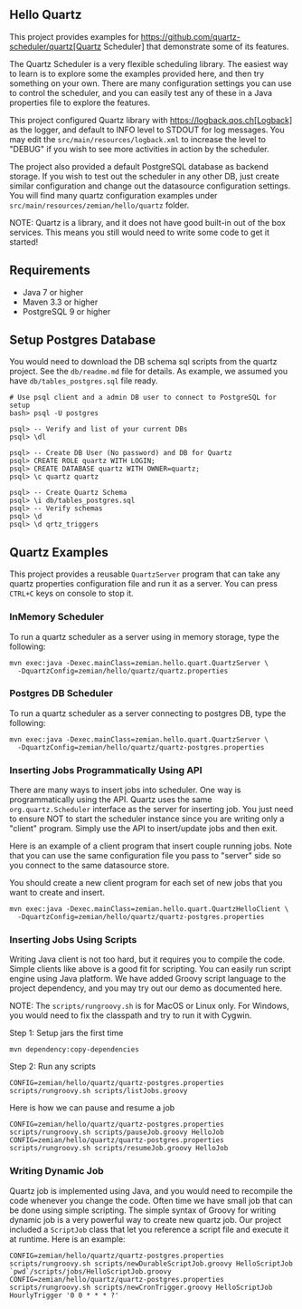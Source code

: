 ## Hello Quartz

This project provides examples for
https://github.com/quartz-scheduler/quartz[Quartz Scheduler] that demonstrate
some of its features.

The Quartz Scheduler is a very flexible scheduling library. The easiest way to
learn is to explore some the examples provided here, and then try something on
your own. There are many configuration settings you can use to control the
scheduler, and you can easily test any of these in a Java properties file to
explore the features.

This project configured Quartz library with https://logback.qos.ch[Logback] as
the logger, and default to INFO level to STDOUT for log messages. You may edit
the `src/main/resources/logback.xml` to increase the level to "DEBUG" if you
wish to see more activities in action by the scheduler.

The project also provided a default PostgreSQL database as backend storage. If
you wish to test out the scheduler in any other DB, just create similar
configuration and change out the datasource configuration settings. You will
find many quartz configuration examples under
`src/main/resources/zemian/hello/quartz` folder.

NOTE: Quartz is a library, and it does not have good built-in out of the
box services. This means you still would need to write some code to get it
started!

## Requirements

- Java 7 or higher
- Maven 3.3 or higher
- PostgreSQL 9 or higher

## Setup Postgres Database

You would need to download the DB schema sql scripts from the quartz project.
See the `db/readme.md` file for details. As example, we assumed you have
`db/tables_postgres.sql` file ready.

```
# Use psql client and a admin DB user to connect to PostgreSQL for setup
bash> psql -U postgres

psql> -- Verify and list of your current DBs
psql> \dl

psql> -- Create DB User (No password) and DB for Quartz
psql> CREATE ROLE quartz WITH LOGIN;
psql> CREATE DATABASE quartz WITH OWNER=quartz;
psql> \c quartz quartz

psql> -- Create Quartz Schema
psql> \i db/tables_postgres.sql
psql> -- Verify schemas
psql> \d
psql> \d qrtz_triggers
```


## Quartz Examples

This project provides a reusable `QuartzServer` program that can take any
quartz properties configuration file and run it as a server. You can press
`CTRL+C` keys on console to stop it.

### InMemory Scheduler

To run a quartz scheduler as a server using in memory storage, type the
following:

```
mvn exec:java -Dexec.mainClass=zemian.hello.quart.QuartzServer \
  -DquartzConfig=zemian/hello/quartz/quartz.properties
```

### Postgres DB Scheduler

To run a quartz scheduler as a server connecting to postgres DB, type the
following:

```
mvn exec:java -Dexec.mainClass=zemian.hello.quart.QuartzServer \
  -DquartzConfig=zemian/hello/quartz/quartz-postgres.properties
```

### Inserting Jobs Programmatically Using API

There are many ways to insert jobs into scheduler. One way is programmatically
using the API. Quartz uses the same `org.quartz.Scheduler` interface as the
server for inserting job. You just need to ensure NOT to start the scheduler
instance since you are writing only a "client" program. Simply use the API to
insert/update jobs and then exit.

Here is an example of a client program that insert couple running jobs. Note
that you can use the same configuration file you pass to "server" side so you
connect to the same datasource store.

You should create a new client program for each set of new jobs that you want
to create and insert.

```
mvn exec:java -Dexec.mainClass=zemian.hello.quart.QuartzHelloClient \
  -DquartzConfig=zemian/hello/quartz/quartz-postgres.properties
```

### Inserting Jobs Using Scripts

Writing Java client is not too hard, but it requires you to compile the code.
Simple clients like above is a good fit for scripting. You can easily run
script engine using Java platform. We have added Groovy script language to the
project dependency, and you may try out our demo as documented here.

NOTE: The `scripts/rungroovy.sh` is for MacOS or Linux only. For Windows, you
would need to fix the classpath and try to run it with Cygwin.

Step 1: Setup jars the first time

```
mvn dependency:copy-dependencies
```

Step 2: Run any scripts
```
CONFIG=zemian/hello/quartz/quartz-postgres.properties scripts/rungroovy.sh scripts/listJobs.groovy
```

Here is how we can pause and resume a job
```
CONFIG=zemian/hello/quartz/quartz-postgres.properties scripts/rungroovy.sh scripts/pauseJob.groovy HelloJob
CONFIG=zemian/hello/quartz/quartz-postgres.properties scripts/rungroovy.sh scripts/resumeJob.groovy HelloJob
```

### Writing Dynamic Job

Quartz job is implemented using Java, and you would need to recompile the code
whenever you change the code. Often time we have small job that can be done
using simple scripting. The simple syntax of Groovy for writing dynamic job is
a very powerful way to create new quartz job. Our project included a
`ScriptJob` class that let you reference a script file and execute it at
runtime. Here is an example:

```
CONFIG=zemian/hello/quartz/quartz-postgres.properties scripts/rungroovy.sh scripts/newDurableScriptJob.groovy HelloScriptJob `pwd`/scripts/jobs/HelloScriptJob.groovy
CONFIG=zemian/hello/quartz/quartz-postgres.properties scripts/rungroovy.sh scripts/newCronTrigger.groovy HelloScriptJob HourlyTrigger '0 0 * * * ?'
```
